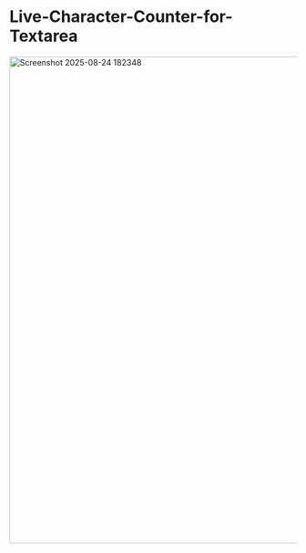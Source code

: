 # Live-Character-Counter-for-Textarea
<img width="1765" height="855" alt="Screenshot 2025-08-24 182348" src="https://github.com/user-attachments/assets/a8479c0b-c0b2-4c0c-abb0-1671901cb0b5" />
